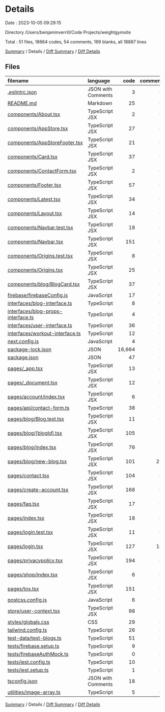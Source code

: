 # Details

Date : 2023-10-05 09:29:15

Directory /Users/benjaminverrill/Code Projects/weightgymsite

Total : 51 files,  18664 codes, 54 comments, 169 blanks, all 18887 lines

[Summary](results.md) / Details / [Diff Summary](diff.md) / [Diff Details](diff-details.md)

## Files
| filename | language | code | comment | blank | total |
| :--- | :--- | ---: | ---: | ---: | ---: |
| [.eslintrc.json](/.eslintrc.json) | JSON with Comments | 3 | 0 | 1 | 4 |
| [README.md](/README.md) | Markdown | 25 | 0 | 16 | 41 |
| [components/About.tsx](/components/About.tsx) | TypeScript JSX | 2 | 0 | 1 | 3 |
| [components/AppStore.tsx](/components/AppStore.tsx) | TypeScript JSX | 27 | 0 | 3 | 30 |
| [components/AppStoreFooter.tsx](/components/AppStoreFooter.tsx) | TypeScript JSX | 21 | 0 | 3 | 24 |
| [components/Card.tsx](/components/Card.tsx) | TypeScript JSX | 37 | 0 | 5 | 42 |
| [components/ContactForm.tsx](/components/ContactForm.tsx) | TypeScript JSX | 2 | 0 | 1 | 3 |
| [components/Footer.tsx](/components/Footer.tsx) | TypeScript JSX | 57 | 0 | 3 | 60 |
| [components/Latest.tsx](/components/Latest.tsx) | TypeScript JSX | 34 | 0 | 3 | 37 |
| [components/Layout.tsx](/components/Layout.tsx) | TypeScript JSX | 14 | 0 | 3 | 17 |
| [components/Navbar.test.tsx](/components/Navbar.test.tsx) | TypeScript JSX | 18 | 0 | 4 | 22 |
| [components/Navbar.tsx](/components/Navbar.tsx) | TypeScript JSX | 151 | 0 | 5 | 156 |
| [components/Origins.test.tsx](/components/Origins.test.tsx) | TypeScript JSX | 8 | 0 | 1 | 9 |
| [components/Origins.tsx](/components/Origins.tsx) | TypeScript JSX | 25 | 0 | 2 | 27 |
| [components/blog/BlogCard.tsx](/components/blog/BlogCard.tsx) | TypeScript JSX | 37 | 0 | 5 | 42 |
| [firebase/firebaseConfig.js](/firebase/firebaseConfig.js) | JavaScript | 17 | 0 | 3 | 20 |
| [interfaces/blog-interface.ts](/interfaces/blog-interface.ts) | TypeScript | 8 | 0 | 0 | 8 |
| [interfaces/blog-props-interface.ts](/interfaces/blog-props-interface.ts) | TypeScript | 4 | 0 | 2 | 6 |
| [interfaces/user-interface.ts](/interfaces/user-interface.ts) | TypeScript | 36 | 0 | 1 | 37 |
| [interfaces/workout-interface.ts](/interfaces/workout-interface.ts) | TypeScript | 12 | 0 | 1 | 13 |
| [next.config.js](/next.config.js) | JavaScript | 4 | 1 | 2 | 7 |
| [package-lock.json](/package-lock.json) | JSON | 16,664 | 0 | 1 | 16,665 |
| [package.json](/package.json) | JSON | 47 | 0 | 1 | 48 |
| [pages/_app.tsx](/pages/_app.tsx) | TypeScript JSX | 13 | 0 | 2 | 15 |
| [pages/_document.tsx](/pages/_document.tsx) | TypeScript JSX | 12 | 0 | 2 | 14 |
| [pages/account/index.tsx](/pages/account/index.tsx) | TypeScript JSX | 6 | 0 | 1 | 7 |
| [pages/api/contact-form.ts](/pages/api/contact-form.ts) | TypeScript | 38 | 0 | 4 | 42 |
| [pages/blog/Blog.test.tsx](/pages/blog/Blog.test.tsx) | TypeScript JSX | 11 | 0 | 2 | 13 |
| [pages/blog/[blogId].tsx](/pages/blog/%5BblogId%5D.tsx) | TypeScript JSX | 105 | 5 | 14 | 124 |
| [pages/blog/index.tsx](/pages/blog/index.tsx) | TypeScript JSX | 76 | 3 | 8 | 87 |
| [pages/blog/new-blog.tsx](/pages/blog/new-blog.tsx) | TypeScript JSX | 101 | 22 | 6 | 129 |
| [pages/contact.tsx](/pages/contact.tsx) | TypeScript JSX | 104 | 0 | 6 | 110 |
| [pages/create-account.tsx](/pages/create-account.tsx) | TypeScript JSX | 168 | 0 | 4 | 172 |
| [pages/faq.tsx](/pages/faq.tsx) | TypeScript JSX | 17 | 0 | 3 | 20 |
| [pages/index.tsx](/pages/index.tsx) | TypeScript JSX | 18 | 0 | 3 | 21 |
| [pages/login.test.tsx](/pages/login.test.tsx) | TypeScript JSX | 11 | 0 | 2 | 13 |
| [pages/login.tsx](/pages/login.tsx) | TypeScript JSX | 127 | 10 | 8 | 145 |
| [pages/privacypolicy.tsx](/pages/privacypolicy.tsx) | TypeScript JSX | 194 | 0 | 3 | 197 |
| [pages/shop/index.tsx](/pages/shop/index.tsx) | TypeScript JSX | 6 | 0 | 1 | 7 |
| [pages/tos.tsx](/pages/tos.tsx) | TypeScript JSX | 151 | 0 | 3 | 154 |
| [postcss.config.js](/postcss.config.js) | JavaScript | 6 | 0 | 1 | 7 |
| [store/user-context.tsx](/store/user-context.tsx) | TypeScript JSX | 98 | 3 | 14 | 115 |
| [styles/globals.css](/styles/globals.css) | CSS | 29 | 0 | 5 | 34 |
| [tailwind.config.ts](/tailwind.config.ts) | TypeScript | 26 | 0 | 2 | 28 |
| [test-data/test-blogs.ts](/test-data/test-blogs.ts) | TypeScript | 51 | 0 | 0 | 51 |
| [tests/firebase.setup.ts](/tests/firebase.setup.ts) | TypeScript | 9 | 2 | 3 | 14 |
| [tests/firebaseAuthMock.ts](/tests/firebaseAuthMock.ts) | TypeScript | 0 | 0 | 1 | 1 |
| [tests/jest.config.ts](/tests/jest.config.ts) | TypeScript | 10 | 3 | 3 | 16 |
| [tests/jest.setup.ts](/tests/jest.setup.ts) | TypeScript | 1 | 0 | 0 | 1 |
| [tsconfig.json](/tsconfig.json) | JSON with Comments | 18 | 5 | 0 | 23 |
| [utilities/image-array.ts](/utilities/image-array.ts) | TypeScript | 5 | 0 | 1 | 6 |

[Summary](results.md) / Details / [Diff Summary](diff.md) / [Diff Details](diff-details.md)
